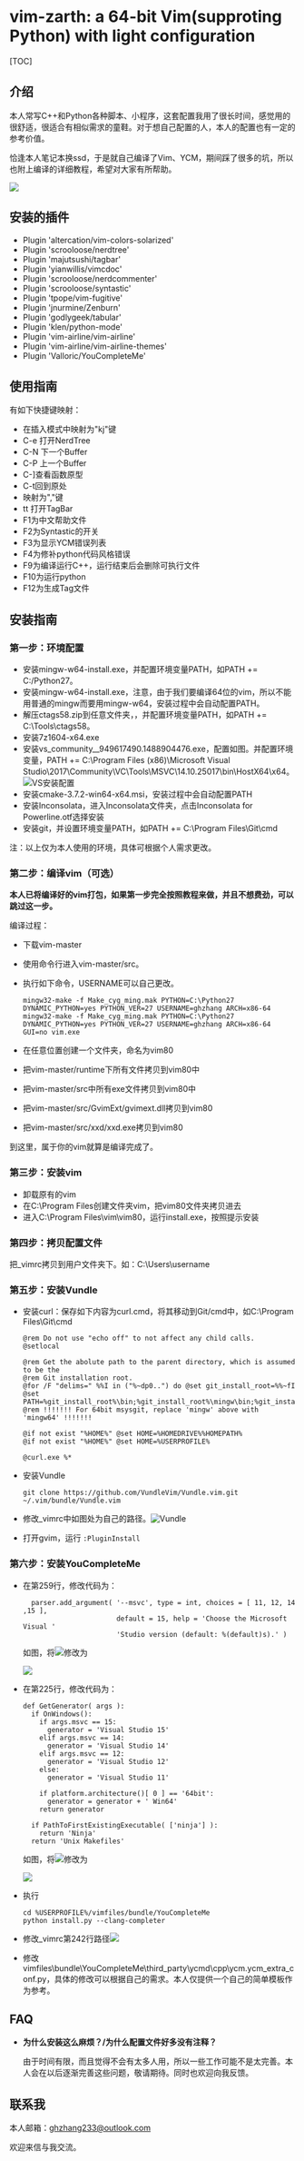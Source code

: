 # vim-zarth: a 64-bit Vim(supproting Python) with light configuration

[TOC]

## 介绍

本人常写C++和Python各种脚本、小程序，这套配置我用了很长时间，感觉用的很舒适，很适合有相似需求的童鞋。对于想自己配置的人，本人的配置也有一定的参考价值。

恰逢本人笔记本换ssd，于是就自己编译了Vim、YCM，期间踩了很多的坑，所以也附上编译的详细教程，希望对大家有所帮助。

![](tutor_pic/vim.png)



## 安装的插件

* Plugin 'altercation/vim-colors-solarized'
* Plugin 'scrooloose/nerdtree'
* Plugin 'majutsushi/tagbar'
* Plugin 'yianwillis/vimcdoc'
* Plugin 'scrooloose/nerdcommenter'
* Plugin 'scrooloose/syntastic'
* Plugin 'tpope/vim-fugitive'
* Plugin 'jnurmine/Zenburn'
* Plugin 'godlygeek/tabular'
* Plugin 'klen/python-mode'
* Plugin 'vim-airline/vim-airline'
* Plugin 'vim-airline/vim-airline-themes'
* Plugin 'Valloric/YouCompleteMe'



## 使用指南

有如下快捷键映射：

* 在插入模式中<ESC>映射为"kj"键
* C-e 打开NerdTree
* C-N 下一个Buffer
* C-P 上一个Buffer
* C-]查看函数原型
* C-t回到原处
* <Leader>映射为","键
* <Leader>tt 打开TagBar
* F1为中文帮助文件
* F2为Syntastic的开关
* F3为显示YCM错误列表
* F4为修补python代码风格错误
* F9为编译运行C++，运行结束后会删除可执行文件
* F10为运行python
* F12为生成Tag文件



## 安装指南

### 第一步：环境配置

* 安装mingw-w64-install.exe，并配置环境变量PATH，如PATH += C:/Python27。
* 安装mingw-w64-install.exe，注意，由于我们要编译64位的vim，所以不能用普通的mingw而要用mingw-w64，安装过程中会自动配置PATH。
* 解压ctags58.zip到任意文件夹，，并配置环境变量PATH，如PATH += C:\Tools\ctags58。
* 安装7z1604-x64.exe
* 安装vs_community__949617490.1488904476.exe，配置如图。并配置环境变量，PATH += C:\Program Files (x86)\Microsoft Visual Studio\2017\Community\VC\Tools\MSVC\14.10.25017\bin\HostX64\x64。![VS安装配置](tutor_pic/vs_config.png)
* 安装cmake-3.7.2-win64-x64.msi，安装过程中会自动配置PATH
* 安装Inconsolata，进入Inconsolata文件夹，点击Inconsolata for Powerline.otf选择安装
* 安装git，并设置环境变量PATH，如PATH += C:\Program Files\Git\cmd

注：以上仅为本人使用的环境，具体可根据个人需求更改。

### 第二步：编译vim（可选）

**本人已将编译好的vim打包，如果第一步完全按照教程来做，并且不想费劲，可以跳过这一步。**

编译过程：

* 下载vim-master

* 使用命令行进入vim-master/src。

* 执行如下命令，USERNAME可以自己更改。

  ```
  mingw32-make -f Make_cyg_ming.mak PYTHON=C:\Python27 DYNAMIC_PYTHON=yes PYTHON_VER=27 USERNAME=ghzhang ARCH=x86-64
  mingw32-make -f Make_cyg_ming.mak PYTHON=C:\Python27 DYNAMIC_PYTHON=yes PYTHON_VER=27 USERNAME=ghzhang ARCH=x86-64 GUI=no vim.exe
  ```

* 在任意位置创建一个文件夹，命名为vim80

* 把vim-master/runtime下所有文件拷贝到vim80中

* 把vim-master/src中所有exe文件拷贝到vim80中

* 把vim-master/src/GvimExt/gvimext.dll拷贝到vim80

* 把vim-master/src/xxd/xxd.exe拷贝到vim80

到这里，属于你的vim就算是编译完成了。

### 第三步：安装vim

* 卸载原有的vim
* 在C:\Program Files创建文件夹vim，把vim80文件夹拷贝进去
* 进入C:\Program Files\vim\vim80，运行install.exe，按照提示安装


### 第四步：拷贝配置文件

把_vimrc拷贝到用户文件夹下。如：C:\Users\username

### 第五步：安装Vundle

* 安装curl：保存如下内容为curl.cmd，将其移动到Git/cmd中，如C:\Program Files\Git\cmd

  ```
  @rem Do not use "echo off" to not affect any child calls.
  @setlocal

  @rem Get the abolute path to the parent directory, which is assumed to be the
  @rem Git installation root.
  @for /F "delims=" %%I in ("%~dp0..") do @set git_install_root=%%~fI
  @set PATH=%git_install_root%\bin;%git_install_root%\mingw\bin;%git_install_root%\mingw64\bin;%PATH%
  @rem !!!!!!! For 64bit msysgit, replace 'mingw' above with 'mingw64' !!!!!!!

  @if not exist "%HOME%" @set HOME=%HOMEDRIVE%%HOMEPATH%
  @if not exist "%HOME%" @set HOME=%USERPROFILE%

  @curl.exe %*
  ```

* 安装Vundle

  ```
  git clone https://github.com/VundleVim/Vundle.vim.git ~/.vim/bundle/Vundle.vim
  ```

* 修改_vimrc中如图处为自己的路径。![Vundle](tutor_pic/vundle.png)

* 打开gvim，运行 `:PluginInstall`


### 第六步：安装YouCompleteMe

* 在第259行，修改代码为：

  ```
    parser.add_argument( '--msvc', type = int, choices = [ 11, 12, 14 ,15 ],
                         default = 15, help = 'Choose the Microsoft Visual '
                         'Studio version (default: %(default)s).' )
  ```

  如图，将![](tutor_pic/ycm1.png)修改为

  ![](tutor_pic/ycm2.png)

* 在第225行，修改代码为：

  ```
  def GetGenerator( args ):
    if OnWindows():
      if args.msvc == 15:
        generator = 'Visual Studio 15'
      elif args.msvc == 14:
        generator = 'Visual Studio 14'
      elif args.msvc == 12:
        generator = 'Visual Studio 12'
      else:
        generator = 'Visual Studio 11'

      if platform.architecture()[ 0 ] == '64bit':
        generator = generator + ' Win64'
      return generator

    if PathToFirstExistingExecutable( ['ninja'] ):
      return 'Ninja'
    return 'Unix Makefiles'
  ```

  如图，将![](tutor_pic/ycm3.png)修改为

  ![](tutor_pic/ycm4.png)

* 执行

  ```
  cd %USERPROFILE%/vimfiles/bundle/YouCompleteMe
  python install.py --clang-completer
  ```

* 修改_vimrc第242行路径![](tutor_pic/ycm5.png)

* 修改vimfiles\bundle\YouCompleteMe\third_party\ycmd\cpp\ycm\.ycm_extra_conf.py，具体的修改可以根据自己的需求。本人仅提供一个自己的简单模板作为参考。

## FAQ

- **为什么安装这么麻烦？/为什么配置文件好多没有注释？**

  由于时间有限，而且觉得不会有太多人用，所以一些工作可能不是太完善。本人会在以后逐渐完善这些问题，敬请期待。同时也欢迎向我反馈。



## 联系我

本人邮箱：ghzhang233@outlook.com

欢迎来信与我交流。